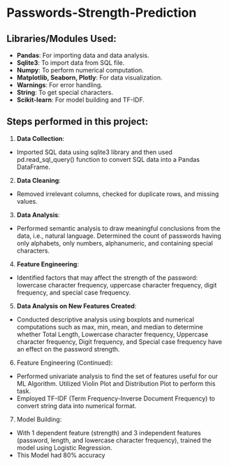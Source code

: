 # Passwords-Strength-Prediction

## **Libraries/Modules Used:**

* **Pandas**: For importing data and data analysis.
* **Sqlite3**: To import data from SQL file.
* **Numpy**: To perform numerical computation.
* **Matplotlib, Seaborn, Plotly**: For data visualization.
* **Warnings**: For error handling.
* **String**: To get special characters.
* **Scikit-learn**: For model building and TF-IDF.

## **Steps performed in this project:**

1. **Data Collection**:  
- Imported SQL data using sqlite3 library and then used pd.read_sql_query() function to convert SQL data into a Pandas DataFrame.

2. **Data Cleaning**:
- Removed irrelevant columns, checked for duplicate rows, and missing values.

3. **Data Analysis**:
- Performed semantic analysis to draw meaningful conclusions from the data, i.e., natural language. Determined the count of passwords having only alphabets, only numbers, alphanumeric, and containing special characters.

4. **Feature Engineering**:
- Identified factors that may affect the strength of the password: lowercase character frequency, uppercase character frequency, digit frequency, and special case frequency.

5. **Data Analysis on New Features Created**:
- Conducted descriptive analysis using boxplots and numerical computations such as max, min, mean, and median to determine whether Total Length, Lowercase character frequency, Uppercase character frequency, Digit frequency, and Special case frequency have an effect on the password strength.

6. Feature Engineering (Continued):
- Performed univariate analysis to find the set of features useful for our ML Algorithm. Utilized Violin Plot and Distribution Plot to perform this task.
- Employed TF-IDF (Term Frequency-Inverse Document Frequency) to convert string data into numerical format.

7. Model Building:
- With 1 dependent feature (strength) and 3 independent features (password, length, and lowercase character frequency), trained the model using Logistic Regression.
- This Model had 80% accuracy
